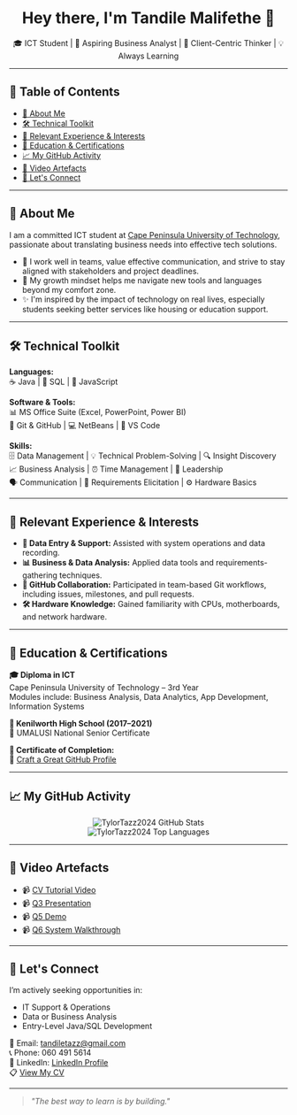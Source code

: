 <h1 align="center">Hey there, I'm Tandile Malifethe 👋</h1>
<p align="center">🎓 ICT Student | 💼 Aspiring Business Analyst | 🤝 Client-Centric Thinker | 💡 Always Learning</p>

---

## 🧽 Table of Contents
- [📌 About Me](#-about-me)
- [🛠 Technical Toolkit](#-technical-toolkit)
- [📂 Relevant Experience & Interests](#-relevant-experience--interests)
- [🧾 Education & Certifications](#-education--certifications)
- [📈 My GitHub Activity](#-my-github-activity)
- [🎥 Video Artefacts](#-video-artefacts)
- [🤝 Let's Connect](#-lets-connect)

---

## 📌 About Me

I am a committed ICT student at [Cape Peninsula University of Technology](https://www.cput.ac.za), passionate about translating business needs into effective tech solutions.

- 💬 I work well in teams, value effective communication, and strive to stay aligned with stakeholders and project deadlines.
- 🚀 My growth mindset helps me navigate new tools and languages beyond my comfort zone.
- ✨ I'm inspired by the impact of technology on real lives, especially students seeking better services like housing or education support.

---

## 🛠 Technical Toolkit

**Languages:**  
☕ Java | 🐘 SQL | 🌟 JavaScript

**Software & Tools:**  
📊 MS Office Suite (Excel, PowerPoint, Power BI)  
🐙 Git & GitHub | 💻 NetBeans | 📝 VS Code

**Skills:**  
🗄️ Data Management | 💡 Technical Problem-Solving | 🔍 Insight Discovery  
📈 Business Analysis | ⏰ Time Management | 🌟 Leadership  
🗣️ Communication | 👥 Requirements Elicitation | ⚙️ Hardware Basics

---

## 📂 Relevant Experience & Interests

- **📅 Data Entry & Support:**  Assisted with system operations and data recording.
- **📊 Business & Data Analysis:**  Applied data tools and requirements-gathering techniques.
- **🔧 GitHub Collaboration:**  Participated in team-based Git workflows, including issues, milestones, and pull requests.
- **🛠 Hardware Knowledge:**  Gained familiarity with CPUs, motherboards, and network hardware.

---

## 🧾 Education & Certifications

**🎓 Diploma in ICT**  
Cape Peninsula University of Technology – 3rd Year  
Modules include: Business Analysis, Data Analytics, App Development, Information Systems

**🏫 Kenilworth High School (2017–2021)**  
📄 UMALUSI National Senior Certificate

**🏅 Certificate of Completion:**  
📑 [Craft a Great GitHub Profile](https://github.com/TylorTazz2024/TylorTazz2024/blob/main/CertificateOfCompletion_Craft%20a%20Great%20GitHub%20Profile.pdf)

---

## 📈 My GitHub Activity

<p align="center">
  <img src="https://github-readme-stats.vercel.app/api?username=TylorTazz2024&show_icons=true&theme=radical" alt="TylorTazz2024 GitHub Stats"/>
  <br/>
  <img src="https://github-readme-stats.vercel.app/api/top-langs/?username=TylorTazz2024&layout=compact&theme=radical" alt="TylorTazz2024 Top Languages"/>
</p>

---

## 🎥 Video Artefacts

- 📹 [CV Tutorial Video](https://github.com/wil-it2025/cv-tutorial-TylorTazz2024/blob/main/Tandile%20Malifethe%20222602511%20(1).mp4)
- 📹 [Q3 Presentation](https://github.com/TylorTazz2024/TylorTazz2024/blob/main/QQQ3.mp4)
- 📹 [Q5 Demo](https://github.com/TylorTazz2024/TylorTazz2024/blob/main/Q5.mp4)
- 📹 [Q6 System Walkthrough](https://github.com/TylorTazz2024/TylorTazz2024/blob/main/Q6.mp4)

---

## 🤝 Let's Connect

I’m actively seeking opportunities in:

- IT Support & Operations  
- Data or Business Analysis  
- Entry-Level Java/SQL Development

📧 Email: [tandiletazz@gmail.com](mailto:tandiletazz@gmail.com)  
📞 Phone: 060 491 5614  
🔗 LinkedIn: [LinkedIn Profile](https://www.linkedin.com/in/tandile-malifethe-05b867246/)  
📋 [View My CV](https://github.com/TylorTazz2024/TylorTazz2024/blob/main/Curriculum%20Vitae%20Of%20Tandile%20Malifethe.2.pdf)

---

> _"The best way to learn is by building."_

